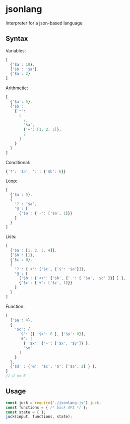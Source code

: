 # jsonlang
Interpreter for a json-based language

## Syntax

Variables:
```javascript
[
  {'$a': 10}, 
  {'$b': '$a'}, 
  {'$a': 2}
]
```

Arithmetic:
```javascript
[
  {'$a': 5}, 
  {'$b':
    {'*': 
      [
        7, 
        '$a', 
        {'+': [1, 2, 3]}, 
        2
      ]
    }
  }
]
```

Conditional:
```javascript
{'?': '$a', ':': {'$b': 6}}
```

Loop:
```javascript
[
  {'$a': 5},
  {
    '?': '$a', 
    '@': [
      {'$a': {'-': ['$a', 1]}}
    ]
  }
]
```

Lists:
```javascript
[
  {'$a': [1, 2, 3, 4]},
  {'$b': []},
  {'$c': 0},
  {
    '?': {'<': ['$c', {'$': '$a'}]},
    '@': [
      {'$b': {'<+': ['$b', {'.': [ '$a', '$c' ]}] } },
      {'$c': {'+': ['$c', 1]}}
    ]
  }
]
```

Function:
```javascript
[
  {'$a': 4},
  {
    '$c': {
      '$': [{ '$x': 0 }, {'$y': 0}],
      '#': [
        { '$x': {'+': ['$x', '$y']} },
        '$x'
      ]
    }  
  },
  {'$d' : {'&': '$c', '$': ['$a', 2] } },
]
// d == 6
```

## Usage

```javascript
const juck = require('./jsonlang.js').juck;
const functions = { /* back API */ };
const state = { };
juck(input, functions, state);
```

